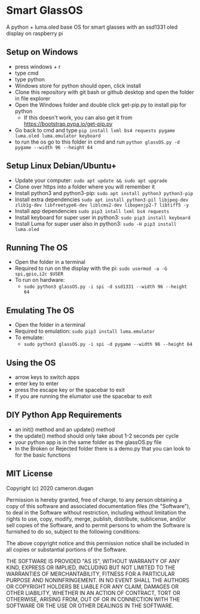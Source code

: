 # Smart GlassOS
A python + luma.oled base OS for smart glasses with an ssd1331 oled display on raspberry pi

## Setup on Windows
+ press windows + r
+ type cmd
+ type python
+ Windows store for python should open, click install
+ Clone this repository with git bash or github desktop and open the folder in file explorer
+ Open the Windows folder and double click get-pip.py to install pip for python
	+ If this doesn't work, you can also get it from https://bootstrap.pypa.io/get-pip.py
+ Go back to cmd and type ```pip install lxml bs4 requests pygame luma.oled luma.emulator keyboard```
+ to run the os go to this folder in cmd and run ```python glassOS.py -d pygame --width 96 --height 64```

## Setup Linux Debian/Ubuntu+
+ Update your computer: ```sudo apt update && sudo apt upgrade```
+ Clone over https into a folder where you will remember it
+ Install python3 and python3-pip: ```sudo apt install python3 python3-pip```
+ Install extra dependencies ```sudo apt install python3-pil libjpeg-dev zlib1g-dev libfreetype6-dev liblcms2-dev libopenjp2-7 libtiff5 -y```
+ Install app dependencies ```sudo pip3 intall lxml bs4 requests```
+ Install keyboard for super user in python3: ```sudo pip3 install keyboard```
+ Install Luma for super user also in python3: ```sudo -H pip3 install luma.oled```

## Running The OS
+ Open the folder in a terminal
+ Required to run on the display with the pi: ```sudo usermod -a -G spi,gpio,i2c $USER```
+ To run on hardware:
	+ ```sudo python3 glassOS.py -i spi -d ssd1331 --width 96 --height 64```

## Emulating The OS
+ Open the folder in a terminal
+ Required to emulation: ```sudo pip3 install luma.emulator```
+ To emulate:
	+ ```sudo python3 glassOS.py -i spi -d pygame --width 96 --height 64```

## Using the OS
+ arrow keys to switch apps
+ enter key to enter
+ press the escape key or the spacebar to exit
+ If you are running the elumator use the spacebar to exit

## DIY Python App Requirements
+ an init() method and an update() method
+ the update() method should only take about 1-2 seconds per cycle
+ your python app is in the same folder as the glassOS.py file
+ In the Broken or Rejected folder there is a demo.py that you can look to for the basic functions

## MIT License

Copyright (c) 2020 cameron.dugan

Permission is hereby granted, free of charge, to any person obtaining a copy
of this software and associated documentation files (the "Software"), to deal
in the Software without restriction, including without limitation the rights
to use, copy, modify, merge, publish, distribute, sublicense, and/or sell
copies of the Software, and to permit persons to whom the Software is
furnished to do so, subject to the following conditions:

The above copyright notice and this permission notice shall be included in all
copies or substantial portions of the Software.

THE SOFTWARE IS PROVIDED "AS IS", WITHOUT WARRANTY OF ANY KIND, EXPRESS OR
IMPLIED, INCLUDING BUT NOT LIMITED TO THE WARRANTIES OF MERCHANTABILITY,
FITNESS FOR A PARTICULAR PURPOSE AND NONINFRINGEMENT. IN NO EVENT SHALL THE
AUTHORS OR COPYRIGHT HOLDERS BE LIABLE FOR ANY CLAIM, DAMAGES OR OTHER
LIABILITY, WHETHER IN AN ACTION OF CONTRACT, TORT OR OTHERWISE, ARISING FROM,
OUT OF OR IN CONNECTION WITH THE SOFTWARE OR THE USE OR OTHER DEALINGS IN THE
SOFTWARE.
